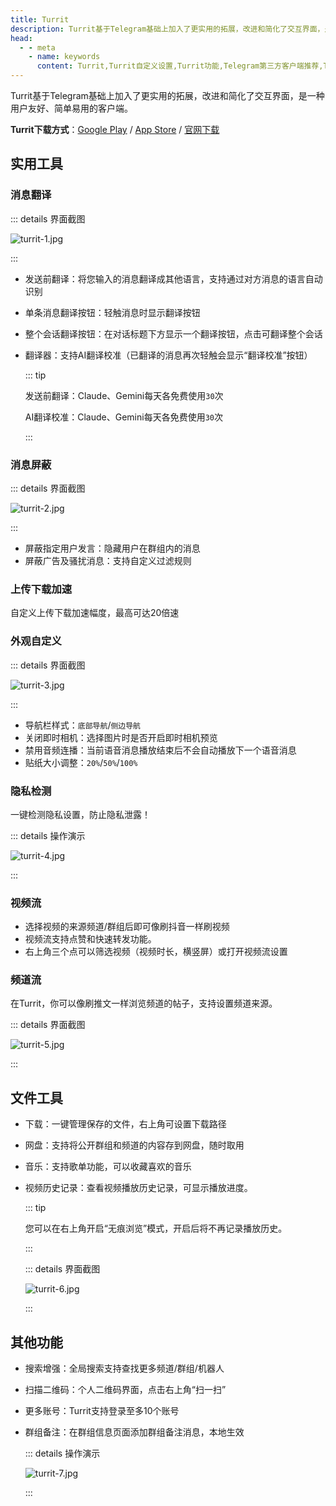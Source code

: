```yaml
---
title: Turrit
description: Turrit基于Telegram基础上加入了更实用的拓展，改进和简化了交互界面，是一种用户友好、简单易用的客户端。本文介绍了Turrit的特色功能及自定义设置。
head:
  - - meta
    - name: keywords
      content: Turrit,Turrit自定义设置,Turrit功能,Telegram第三方客户端推荐,Telegram第三方,TG第三方客户端推荐,TG第三方,电报第三方客户端推荐,电报第三方
---
```


Turrit基于Telegram基础上加入了更实用的拓展，改进和简化了交互界面，是一种用户友好、简单易用的客户端。

**Turrit下载方式**：[Google Play](https://play.google.com/store/apps/details?id=org.telegram.group) / [App Store](https://apps.apple.com/us/app/turrit-messenger-for-telegram/id6471781238) / [官网下载](https://iturrit.com/zh/)

## 实用工具

### 消息翻译<Badge text="支持AI" type="tip" vertical="top" />

::: details 界面截图

![turrit-1.jpg](https://cdn.jsdelivr.net/gh/feijiqun/images/turrit/1.jpg)

:::

- 发送前翻译：将您输入的消息翻译成其他语言，支持通过对方消息的语言自动识别

- 单条消息翻译按钮：轻触消息时显示翻译按钮

- 整个会话翻译按钮：在对话标题下方显示一个翻译按钮，点击可翻译整个会话

- 翻译器：支持AI翻译校准（已翻译的消息再次轻触会显示“翻译校准”按钮）

  ::: tip

  发送前翻译：Claude、Gemini每天各免费使用`30`次

  AI翻译校准：Claude、Gemini每天各免费使用`30`次

  :::

### 消息屏蔽

::: details 界面截图

![turrit-2.jpg](https://cdn.jsdelivr.net/gh/feijiqun/images/turrit/2.jpg)

:::

- 屏蔽指定用户发言：隐藏用户在群组内的消息
- 屏蔽广告及骚扰消息：支持自定义过滤规则

### 上传下载加速

自定义上传下载加速幅度，最高可达20倍速

### 外观自定义

::: details 界面截图

![turrit-3.jpg](https://cdn.jsdelivr.net/gh/feijiqun/images/turrit/3.jpg)

:::

- 导航栏样式：`底部导航`/`侧边导航`
- 关闭即时相机：选择图片时是否开启即时相机预览
- 禁用音频连播：当前语音消息播放结束后不会自动播放下一个语音消息
- 贴纸大小调整：`20%`/`50%`/`100%`

### 隐私检测

一键检测隐私设置，防止隐私泄露！

::: details 操作演示

![turrit-4.jpg](https://cdn.jsdelivr.net/gh/feijiqun/images/turrit/4.jpg)

:::

### 视频流

- 选择视频的来源频道/群组后即可像刷抖音一样刷视频
- 视频流支持点赞和快速转发功能。
- 右上角三个点可以筛选视频（视频时长，横竖屏）或打开视频流设置

### 频道流

在Turrit，你可以像刷推文一样浏览频道的帖子，支持设置频道来源。

::: details 界面截图

![turrit-5.jpg](https://cdn.jsdelivr.net/gh/feijiqun/images/turrit/5.jpg)

:::

## 文件工具

- 下载：一键管理保存的文件，右上角可设置下载路径

- 网盘：支持将公开群组和频道的内容存到网盘，随时取用

- 音乐：支持歌单功能，可以收藏喜欢的音乐

- 视频历史记录：查看视频播放历史记录，可显示播放进度。

  ::: tip

  您可以在右上角开启“无痕浏览”模式，开启后将不再记录播放历史。

  :::

  ::: details 界面截图

  ![turrit-6.jpg](https://cdn.jsdelivr.net/gh/feijiqun/images/turrit/6.jpg)

  :::

## 其他功能

- 搜索增强：全局搜索支持查找更多频道/群组/机器人

- 扫描二维码：个人二维码界面，点击右上角“扫一扫”

- 更多账号：Turrit支持登录至多10个账号

- 群组备注：在群组信息页面添加群组备注消息，本地生效

  ::: details 操作演示

  ![turrit-7.jpg](https://cdn.jsdelivr.net/gh/feijiqun/images/turrit/7.jpg)

  :::
